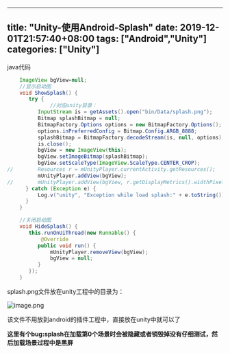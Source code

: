 ﻿
---
title: "Unity-使用Android-Splash"
date: 2019-12-01T21:57:40+08:00
tags: ["Android","Unity"]
categories: ["Unity"]
---

<!--more-->


java代码
``` java
	ImageView bgView=null;
	//显示启动图 
	void ShowSplash() {
	   try {
              //对应unity目录：
	      InputStream is = getAssets().open("bin/Data/splash.png");
	      Bitmap splashBitmap = null;
	      BitmapFactory.Options options = new BitmapFactory.Options();
	      options.inPreferredConfig = Bitmap.Config.ARGB_8888;
	      splashBitmap = BitmapFactory.decodeStream(is, null, options);
	      is.close();
	      bgView = new ImageView(this);
	      bgView.setImageBitmap(splashBitmap);
	      bgView.setScaleType(ImageView.ScaleType.CENTER_CROP);
//	      Resources r = mUnityPlayer.currentActivity.getResources();
	      mUnityPlayer.addView(bgView);	      
//	      mUnityPlayer.addView(bgView, r.getDisplayMetrics().widthPixels, r.getDisplayMetrics().heightPixels);
	  } catch (Exception e) {
	      Log.v("unity", "Exception while load splash:" + e.toString());
	  }
	}

	//关闭启动图 
	void HideSplash() {
	   this.runOnUiThread(new Runnable() {
		   @Override
	      public void run() {
	    	  mUnityPlayer.removeView(bgView);
	          bgView = null;
	      }
	   });
	}
```
splash.png文件放在unity工程中的目录为：

![image.png](http://upload-images.jianshu.io/upload_images/1095643-786f1cf1a75de54d.png?imageMogr2/auto-orient/strip%7CimageView2/2/w/1240)  

该文件不用放到android的插件工程中，直接放在unity中就可以了

**这里有个bug:splash在加载第0个场景时会被隐藏或者销毁掉没有仔细测试，然后加载场景过程中是黑屏**
